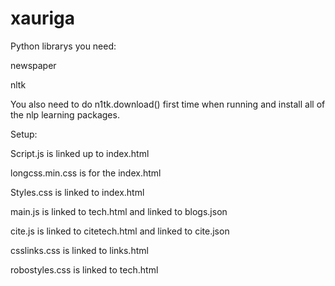 # xauriga

Python librarys you need:

newspaper

nltk

You also need to do n1tk.download() first time when running and install all of the nlp learning packages.

Setup:

Script.js is linked up to index.html

longcss.min.css is for the index.html

Styles.css is linked to index.html

main.js is linked to tech.html and linked to blogs.json

cite.js is linked to citetech.html and linked to cite.json

csslinks.css is linked to links.html

robostyles.css is linked to tech.html
